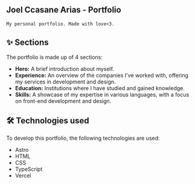 ## Joel Ccasane Arias - Portfolio

```
My personal portfolio. Made with love<3.
```
## ✨ Sections
The portfolio is made up of 4 sections:
- **Hero:** A brief introduction about myself.  
- **Experience:** An overview of the companies I've worked with, offering my services in development and design.  
- **Education:** Institutions where I have studied and gained knowledge.  
- **Skills:** A showcase of my expertise in various languages, with a focus on front-end development and design.

## 🛠️ Technologies used
To develop this portfolio, the following technologies are used:
- Astro
- HTML
- CSS
- TypeScript
- Vercel
